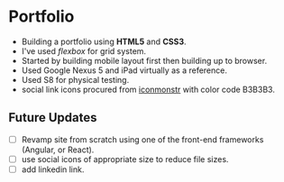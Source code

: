 # Portfolio

- Building a portfolio using **HTML5** and **CSS3**.
- I've used *flexbox* for grid system.
- Started by building mobile layout first then building up to browser.
- Used Google Nexus 5 and iPad virtually as a reference.
- Used S8 for physical testing.
- social link icons procured from [iconmonstr](https://iconmonstr.com/) with color code B3B3B3.

## Future Updates

- [ ] Revamp site from scratch using one of the front-end frameworks (Angular, or React).
- [ ] use social icons of appropriate size to reduce file sizes.
- [ ] add linkedin link.
